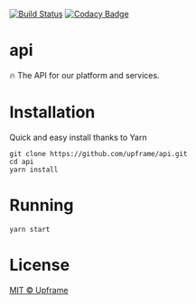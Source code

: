 [![Build Status](https://travis-ci.com/ulissesferreira/api.svg?token=xmikXYDzu8Ho8PZicgqF&branch=master)](https://travis-ci.com/ulissesferreira/api)
[![Codacy Badge](https://api.codacy.com/project/badge/Grade/32579c94a2034a149187e1b352810646)](https://www.codacy.com?utm_source=github.com&amp;utm_medium=referral&amp;utm_content=ulissesferreira/api&amp;utm_campaign=Badge_Grade)

# api
🔥 The API for our platform and services.

# Installation

Quick and easy install thanks to Yarn

```
git clone https://github.com/upframe/api.git
cd api
yarn install
```

# Running

```
yarn start
```

# License

[MIT © Upframe](../master/LICENSE)

